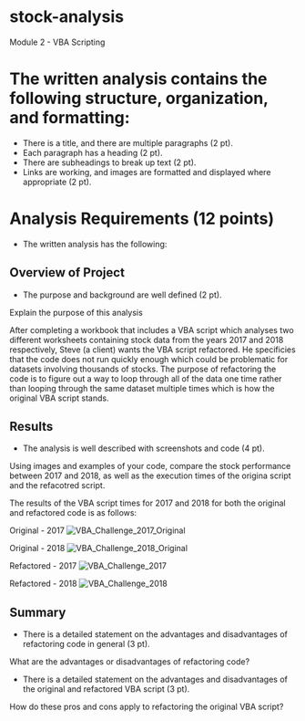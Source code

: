 # stock-analysis
Module 2 - VBA Scripting
# The written analysis contains the following structure, organization, and formatting:

- There is a title, and there are multiple paragraphs (2 pt).
- Each paragraph has a heading (2 pt).
- There are subheadings to break up text (2 pt).
- Links are working, and images are formatted and displayed where appropriate (2 pt).
# Analysis Requirements (12 points)
- The written analysis has the following:

## Overview of Project
- The purpose and background are well defined (2 pt).

Explain the purpose of this analysis

After completing a workbook that includes a VBA script which analyses two different worksheets containing stock data from the years 2017 and 2018 respectively, Steve (a client) wants the VBA script refactored. He specificies that the code does not run quickly enough which could be problematic for datasets involving thousands of stocks. The purpose of refactoring the code is to figure out a way to loop through all of the data one time rather than looping through the same dataset multiple times which is how the original VBA script stands.

## Results
- The analysis is well described with screenshots and code (4 pt).

Using images and examples of your code, compare the stock performance between 2017 and 2018, as well as the execution times of the origina script and the refacotred script.

The results of the VBA script times for 2017 and 2018 for both the original and refactored code is as follows:

Original - 2017
![VBA_Challenge_2017_Original](https://user-images.githubusercontent.com/107309793/176657849-85c66ae3-a49b-4252-a427-10f2d35f738a.png)

Original - 2018
![VBA_Challenge_2018_Original](https://user-images.githubusercontent.com/107309793/176657884-07a7c720-0eeb-4519-9cf2-aaa39befae71.png)

Refactored - 2017
![VBA_Challenge_2017](https://user-images.githubusercontent.com/107309793/176657940-432535c7-d718-447f-ae33-6c01ac279d78.png)

Refactored - 2018
![VBA_Challenge_2018](https://user-images.githubusercontent.com/107309793/176657990-79a1e26d-691c-4d47-98b3-14151b864e2a.png)


## Summary
- There is a detailed statement on the advantages and disadvantages of refactoring code in general (3 pt).

What are the advantages or disadvantages of refactoring code?

- There is a detailed statement on the advantages and disadvantages of the original and refactored VBA script (3 pt).

How do these pros and cons apply to refactoring the original VBA script?
